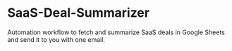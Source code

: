 # SaaS-Deal-Summarizer
Automation workflow to fetch and summarize SaaS deals in Google Sheets and send it to you with one email.
